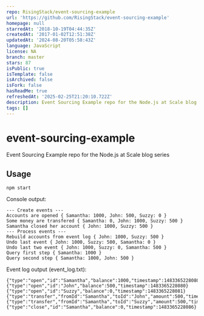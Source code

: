 ```yaml
---
repo: RisingStack/event-sourcing-example
url: 'https://github.com/RisingStack/event-sourcing-example'
homepage: null
starredAt: '2018-10-19T04:44:35Z'
createdAt: '2017-01-02T12:51:38Z'
updatedAt: '2024-08-20T05:58:43Z'
language: JavaScript
license: NA
branch: master
stars: 87
isPublic: true
isTemplate: false
isArchived: false
isFork: false
hasReadMe: true
refreshedAt: '2025-02-25T21:20:10.722Z'
description: Event Sourcing Example repo for the Node.js at Scale blog series
tags: []
---
```


# event-sourcing-example

Event Sourcing Example repo for the Node.js at Scale blog series

## Usage

```
npm start
```

Console output:

```
--- Create events ---
Accounts are opened { Samantha: 1000, John: 500, Suzzy: 0 }
Some money are transfered { Samantha: 0, John: 1000, Suzzy: 500 }
Samantha closed her account { John: 1000, Suzzy: 500 }
--- Process events ---
Rebuild accounts from event log { John: 1000, Suzzy: 500 }
Undo last event { John: 1000, Suzzy: 500, Samantha: 0 }
Undo last two event { John: 1000, Suzzy: 0, Samantha: 500 }
Query first step { Samantha: 1000 }
Query second step { Samantha: 1000, John: 500 }
```

Event log output (event_log.txt):

```
{"type":"open","id":"Samantha","balance":1000,"timestamp":1483365228080}
{"type":"open","id":"John","balance":500,"timestamp":1483365228080}
{"type":"open","id":"Suzzy","balance":0,"timestamp":1483365228081}
{"type":"transfer","fromId":"Samantha","toId":"John","amount":500,"timestamp":1483365228085}
{"type":"transfer","fromId":"Samantha","toId":"Suzzy","amount":500,"timestamp":1483365228086}
{"type":"close","id":"Samantha","balance":0,"timestamp":1483365228086}
```
